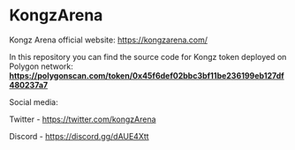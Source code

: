 # KongzArena

Kongz Arena official website: https://kongzarena.com/

In this repository you can find the source code for Kongz token deployed on Polygon network:
**https://polygonscan.com/token/0x45f6def02bbc3bf11be236199eb127df480237a7**

Social media:

Twitter - https://twitter.com/kongzArena

Discord - https://discord.gg/dAUE4Xtt
